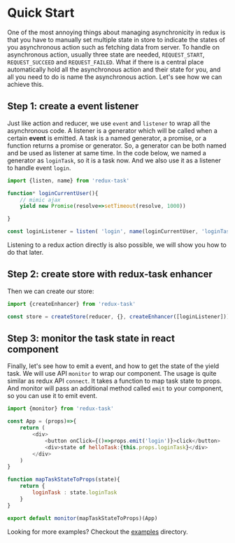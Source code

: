 #  Quick Start

One of the most annoying things about managing asynchronicity in redux is that you have to manually set multiple state in store to indicate the states of you asynchronous action such as fetching data from server. To handle on asynchronous action, usually three state are needed, `REQUEST_START`, `REQUEST_SUCCEED` and `REQUEST_FAILED`. What if there is a central place automatically hold all the asynchronous action and their state for you, and all you need to do is name the asynchronous action. Let's see how we can achieve this.

## Step 1: create a event listener

Just like action and reducer, we use `event` and `listener` to wrap all the asynchronous code. A listener is a generator which will be called when a certain **event** is emitted. A task is a named generator, a promise, or a function returns a promise or generator. So, a generator can be both named and be used as listener at same time. In the code below, we named a generator as `loginTask`, so it is a task now. And we also use it as a listener to handle event `login`.


```javascript
import {listen, name} from 'redux-task'

function* loginCurrentUser(){
	// mimic ajax
	yield new Promise(resolve=>setTimeout(resolve, 1000))

}

const loginListener = listen( 'login', name(loginCurrentUser, 'loginTask'))

```

Listening to a redux action directly is also possible, we will show you how to do that later.

## Step 2: create store with redux-task enhancer

Then we can create our store:

```javascript
import {createEnhancer} from 'redux-task'

const store = createStore(reducer, {}, createEnhancer([loginListener]));
```


## Step 3: monitor the task state in react component

Finally, let's see how to emit a event, and how to get the state of the yield task. We will use API `monitor` to wrap our component. The usage is quite similar as redux API `connect`. It takes a function to map task state to props. And monitor will pass an additional method called `emit` to your component, so you can use it to emit event.

```javascript
import {monitor} from 'redux-task'

const App = (props)=>{
	return (
		<div>
			<button onClick={()=>props.emit('login')}>click</button>
			<div>state of helloTask:{this.props.loginTask}</div>
		</div>
	)
}

function mapTaskStateToProps(state){
	return {
		loginTask : state.loginTask
	}
}

export default monitor(mapTaskStateToProps)(App)
```

Looking for more examples? Checkout the [examples](https://github.com/sskyy/redux-task/tree/master/examples) directory.
